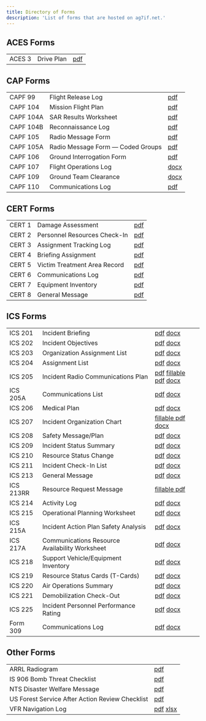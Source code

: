 ```yaml
---
title: Directory of Forms
description: 'List of forms that are hosted on ag7if.net.'
---
```


## ACES Forms
|        |            |                                  |
|--------|------------|----------------------------------|
| ACES 3 | Drive Plan | [pdf](_forms/aces/pdf/aces3.pdf)|

## CAP Forms
|           |                                         |                                      |
|-----------|-----------------------------------------|--------------------------------------|
| CAPF 99   | Flight Release Log                      | [pdf](_forms/cap/pdf/capf99.pdf)    |
| CAPF 104  | Mission Flight Plan                     | [pdf](_forms/cap/pdf/capf104.pdf)   |
| CAPF 104A | SAR Results Worksheet                   | [pdf](_forms/cap/pdf/capf104a.pdf)  |
| CAPF 104B | Reconnaissance Log                      | [pdf](_forms/cap/pdf/capf104b.pdf)  |
| CAPF 105  | Radio Message Form                      | [pdf](_forms/cap/pdf/capf105.pdf)   |
| CAPF 105A | Radio Message Form &mdash; Coded Groups | [pdf](_forms/cap/pdf/capf105a.pdf)  |
| CAPF 106  | Ground Interrogation Form               | [pdf](_forms/cap/pdf/capf106.pdf)   |
| CAPF 107  | Flight Operations Log                   | [docx](_forms/cap/docx/capf107.doc) |
| CAPF 109  |  Ground Team Clearance                  | [docx](_forms/cap/docx/capf109.doc) |
| CAPF 110  | Communications Log                      | [pdf](_forms/cap/pdf/capf110.pdf)   |

## CERT Forms
|        |                              |                                  |
|--------|------------------------------|----------------------------------|
| CERT 1 | Damage Assessment            | [pdf](_forms/cert/pdf/cert1.pdf) |
| CERT 2 | Personnel Resources Check-In | [pdf](_forms/cert/pdf/cert2.pdf) |
| CERT 3 | Assignment Tracking Log      | [pdf](_forms/cert/pdf/cert3.pdf) |
| CERT 4 | Briefing Assignment          | [pdf](_forms/cert/pdf/cert4.pdf) |
| CERT 5 | Victim Treatment Area Record | [pdf](_forms/cert/pdf/cert5.pdf) |
| CERT 6 | Communications Log           | [pdf](_forms/cert/pdf/cert6.pdf) |
| CERT 7 | Equipment Inventory          | [pdf](_forms/cert/pdf/cert7.pdf) |
| CERT 8 | General Message              | [pdf](_forms/cert/pdf/cert8.pdf) |

## ICS Forms
|           |                                                |                                                                                                                         |
|-----------|------------------------------------------------|-------------------------------------------------------------------------------------------------------------------------|
| ICS 201   | Incident Briefing                              | [pdf](_forms/ics/pdf/ics201.pdf) [docx](_forms/ics/docx/ics201.docx)                                                    |
| ICS 202   | Incident Objectives                            | [pdf](_forms/ics/pdf/ics202.pdf) [docx](_forms/ics/docx/ics202.docx)                                                    |
| ICS 203   | Organization Assignment List                   | [pdf](_forms/ics/pdf/ics203.pdf) [docx](_forms/ics/docx/ics203.docx)                                                    |
| ICS 204   | Assignment List                                | [pdf](_forms/ics/pdf/ics204.pdf) [docx](_forms/ics/docx/ics204.docx)                                                    |
| ICS 205   | Incident Radio Communications Plan             | [pdf](_forms/ics/pdf/ics205.pdf) [fillable pdf](_forms/ics/pdf/fillable/ics205.pdf) [docx](_forms/ics/docx/ics205.docx) |
| ICS 205A  | Communications List                            | [pdf](_forms/ics/pdf/ics205a.pdf) [docx](_forms/ics/docx/ics205a.docx)                                                  |
| ICS 206   | Medical Plan                                   | [pdf](_forms/ics/pdf/ics206.pdf) [docx](_forms/ics/docx/ics206.docx)                                                    |
| ICS 207   | Incident Organization Chart                    | [fillable pdf](_forms/ics/pdf/fillable/ics205.pdf) [docx](_forms/ics/docx/ics207.docx)                                  |
| ICS 208   | Safety Message/Plan                            | [pdf](_forms/ics/pdf/ics208.pdf) [docx](_forms/ics/docx/ics208.docx)                                                    |
| ICS 209   | Incident Status Summary                        | [pdf](_forms/ics/pdf/ics209.pdf) [docx](_forms/ics/docx/ics209.docx)                                                    |
| ICS 210   | Resource Status Change                         | [pdf](_forms/ics/pdf/ics210.pdf) [docx](_forms/ics/docx/ics210.docx)                                                    |
| ICS 211   | Incident Check-In List                         | [pdf](_forms/ics/pdf/ics211.pdf) [docx](_forms/ics/docx/ics211.docx)                                                    |
| ICS 213   | General Message                                | [pdf](_forms/ics/pdf/ics213.pdf) [docx](_forms/ics/docx/ics213.docx)                                                    |
| ICS 213RR | Resource Request Message                       | [fillable pdf](_forms/ics/pdf/fillable/ics213rr.pdf)                                                                    |
| ICS 214   | Activity Log                                   | [pdf](_forms/ics/pdf/ics214.pdf) [docx](_forms/ics/docx/ics214.docx)                                                    |
| ICS 215   | Operational Planning Worksheet                 | [pdf](_forms/ics/pdf/ics215.pdf) [docx](_forms/ics/docx/ics215.docx)                                                    |
| ICS 215A  | Incident Action Plan Safety Analysis           | [pdf](_forms/ics/pdf/ics215a.pdf) [docx](_forms/ics/docx/ics215a.docx)                                                  |
| ICS 217A  | Communications Resource Availability Worksheet | [pdf](_forms/ics/pdf/ics217a.pdf) [docx](_forms/ics/docx/ics217a.docx)                                                  |
| ICS 218   | Support Vehicle/Equipment Inventory            | [pdf](_forms/ics/pdf/ics218.pdf) [docx](_forms/ics/docx/ics218.docx)                                                    |
| ICS 219   | Resource Status Cards (T-Cards)                | [pdf](_forms/ics/pdf/ics219.pdf) [docx](_forms/ics/docx/ics219.docx)                                                    |
| ICS 220   | Air Operations Summary                         | [pdf](_forms/ics/pdf/ics220.pdf) [docx](_forms/ics/docx/ics220.docx)                                                    |
| ICS 221   | Demobilization Check-Out                       | [pdf](_forms/ics/pdf/ics221.pdf) [docx](_forms/ics/docx/ics221.docx)                                                    |
| ICS 225   | Incident Personnel Performance Rating          | [pdf](_forms/ics/pdf/ics225.pdf) [docx](_forms/ics/docx/ics225.docx)                                                    |
| Form 309  | Communications Log                             | [pdf](_forms/ics/pdf/f309.pdf) [docx](_forms/ics/docx/f309.docx)                                                        |

## Other Forms
|                                                 |                                                                                 |
|-------------------------------------------------|---------------------------------------------------------------------------------|
| ARRL Radiogram                                  | [pdf](_forms/other/pdf/arrl-radiogram.pdf)                                      |
| IS 906 Bomb Threat Checklist                    | [pdf](_forms/other/pdf/is906.pdf)                                               |
| NTS Disaster Welfare Message                    | [pdf](_forms/other/pdf/fsd-244.pdf)                                             |
| US Forest Service After Action Review Checklist | [pdf](_forms/other/pdf/usda-aar.pdf)                                            |
| VFR Navigation Log                              | [pdf](_forms/other/pdf/vfr-navlog.pdf) [xlsx](_forms/other/xlsx/vfr-navlog.xls) |

